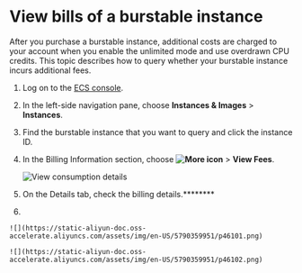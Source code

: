 # View bills of a burstable instance

After you purchase a burstable instance, additional costs are charged to your account when you enable the unlimited mode and use overdrawn CPU credits. This topic describes how to query whether your burstable instance incurs additional fees.

1.  Log on to the [ECS console](https://ecs.console.aliyun.com).

2.  In the left-side navigation pane, choose **Instances & Images** \> **Instances**.

3.  Find the burstable instance that you want to query and click the instance ID.

4.  In the Billing Information section, choose **![More icon](https://static-aliyun-doc.oss-accelerate.aliyuncs.com/assets/img/en-US/0924747061/p176812.png)** \> **View Fees**.

    ![View consumption details](https://static-aliyun-doc.oss-accelerate.aliyuncs.com/assets/img/en-US/0924747061/p46100.png)

5.  On the Details tab, check the billing details.********

6.  

    ![](https://static-aliyun-doc.oss-accelerate.aliyuncs.com/assets/img/en-US/5790359951/p46101.png)

    ![](https://static-aliyun-doc.oss-accelerate.aliyuncs.com/assets/img/en-US/5790359951/p46102.png)


